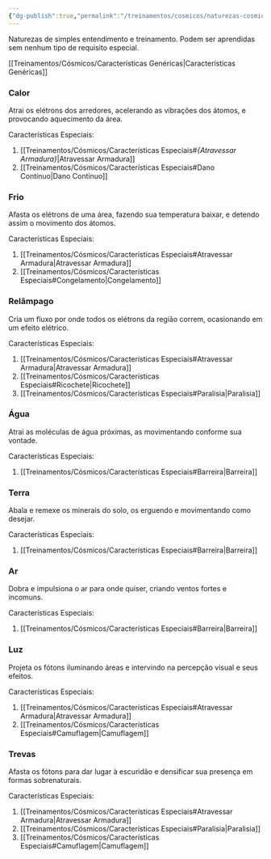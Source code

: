 ```yaml
---
{"dg-publish":true,"permalink":"/treinamentos/cosmicos/naturezas-cosmicas-basicas/"}
---
```


Naturezas de simples entendimento e treinamento. Podem ser aprendidas sem nenhum tipo de requisito especial.

[[Treinamentos/Cósmicos/Características Genéricas\|Características Genéricas]]
### Calor

Atrai os elétrons dos arredores, acelerando as vibrações dos átomos, e provocando aquecimento da área.


Características Especiais:

1. [[Treinamentos/Cósmicos/Características Especiais#*{Atravessar Armadura}*\|Atravessar Armadura]]
2. [[Treinamentos/Cósmicos/Características Especiais#Dano Contínuo\|Dano Contínuo]]

### Frio

Afasta os elétrons de uma área, fazendo sua temperatura baixar, e detendo assim o movimento dos átomos.

Características Especiais:

1. [[Treinamentos/Cósmicos/Características Especiais#Atravessar Armadura\|Atravessar Armadura]]
2. [[Treinamentos/Cósmicos/Características Especiais#Congelamento\|Congelamento]]

### Relâmpago

Cria um fluxo por onde todos os elétrons da região correm, ocasionando em um efeito elétrico.

Características Especiais:

1. [[Treinamentos/Cósmicos/Características Especiais#Atravessar Armadura\|Atravessar Armadura]]
2. [[Treinamentos/Cósmicos/Características Especiais#Ricochete\|Ricochete]]
3. [[Treinamentos/Cósmicos/Características Especiais#Paralisia\|Paralisia]]

### Água

Atrai as moléculas de água próximas, as movimentando conforme sua vontade.

Características Especiais:

1. [[Treinamentos/Cósmicos/Características Especiais#Barreira\|Barreira]]

### Terra

Abala e remexe os minerais do solo, os erguendo e movimentando como desejar.

Características Especiais:

1. [[Treinamentos/Cósmicos/Características Especiais#Barreira\|Barreira]]    

### Ar

Dobra e impulsiona o ar para onde quiser, criando ventos fortes e incomuns.

Características Especiais:

1. [[Treinamentos/Cósmicos/Características Especiais#Barreira\|Barreira]]

### Luz

Projeta os fótons iluminando áreas e intervindo na percepção visual e seus efeitos.

Características Especiais:

1. [[Treinamentos/Cósmicos/Características Especiais#Atravessar Armadura\|Atravessar Armadura]]
2. [[Treinamentos/Cósmicos/Características Especiais#Camuflagem\|Camuflagem]]

### Trevas

Afasta os fótons para dar lugar à escuridão e densificar sua presença em formas sobrenaturais.

Características Especiais:

1. [[Treinamentos/Cósmicos/Características Especiais#Atravessar Armadura\|Atravessar Armadura]]
2. [[Treinamentos/Cósmicos/Características Especiais#Paralisia\|Paralisia]]
3. [[Treinamentos/Cósmicos/Características Especiais#Camuflagem\|Camuflagem]]

<script src="https://giscus.app/client.js"
        data-repo="Pl1z3r/suvantagi-wiki"
        data-repo-id="R_kgDONYZixw"
        data-category="Wiki Comments"
        data-category-id="DIC_kwDONYZix84Ck34K"
        data-mapping="pathname"
        data-strict="1"
        data-reactions-enabled="1"
        data-emit-metadata="0"
        data-input-position="top"
        data-theme="preferred_color_scheme"
        data-lang="pt"
        data-loading="lazy"
        crossorigin="anonymous"
        async>
</script>
